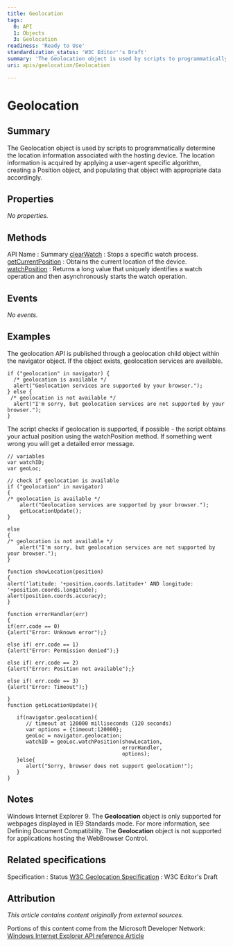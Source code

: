 ```yaml
---
title: Geolocation
tags:
  0: API
  1: Objects
  3: Geolocation
readiness: 'Ready to Use'
standardization_status: 'W3C Editor''s Draft'
summary: 'The Geolocation object is used by scripts to programmatically determine the location information associated with the hosting device. The location information is acquired by applying a user-agent specific algorithm, creating a Position object, and populating that object with appropriate data accordingly.'
uri: apis/geolocation/Geolocation

---
```

# Geolocation

## Summary

The Geolocation object is used by scripts to programmatically determine the location information associated with the hosting device. The location information is acquired by applying a user-agent specific algorithm, creating a Position object, and populating that object with appropriate data accordingly.

## Properties

*No properties.*

## Methods

API Name
:   Summary
[clearWatch](/apis/geolocation/Geolocation/clearWatch)
:   Stops a specific watch process.
[getCurrentPosition](/apis/geolocation/Geolocation/getCurrentPosition)
:   Obtains the current location of the device.
[watchPosition](/apis/geolocation/Geolocation/watchPosition)
:   Returns a long value that uniquely identifies a watch operation and then asynchronously starts the watch operation.

## Events

*No events.*

## Examples

The geolocation API is published through a geolocation child object within the navigator object. If the object exists, geolocation services are available.

``` {.js}
if ("geolocation" in navigator) {
  /* geolocation is available */
  alert("Geolocation services are supported by your browser.");
} else {
 /* geolocation is not available */
  alert("I'm sorry, but geolocation services are not supported by your browser.");
}
```

The script checks if geolocation is supported, if possible - the script obtains your actual position using the watchPosition method. If something went wrong you will get a detailed error message.

``` {.js}
// variables
var watchID;
var geoLoc;

// check if geolocation is available
if ("geolocation" in navigator)
{
/* geolocation is available */
    alert("Geolocation services are supported by your browser.");
    getLocationUpdate();
}

else
{
/* geolocation is not available */
    alert("I'm sorry, but geolocation services are not supported by your browser.");
}

function showLocation(position)
{
alert('latitude: '+position.coords.latitude+' AND longitude: '+position.coords.longitude);
alert(position.coords.accuracy);
}

function errorHandler(err)
{
if(err.code == 0)
{alert("Error: Unknown error");}

else if( err.code == 1)
{alert("Error: Permission denied");}

else if( err.code == 2)
{alert("Error: Position not available");}

else if( err.code == 3)
{alert("Error: Timeout");}

}
function getLocationUpdate(){

   if(navigator.geolocation){
      // timeout at 120000 milliseconds (120 seconds)
      var options = {timeout:120000};
      geoLoc = navigator.geolocation;
      watchID = geoLoc.watchPosition(showLocation,
                                     errorHandler,
                                     options);
   }else{
      alert("Sorry, browser does not support geolocation!");
   }
}
```

## Notes

Windows Internet Explorer 9. The **Geolocation** object is only supported for webpages displayed in IE9 Standards mode. For more information, see Defining Document Compatibility. The **Geolocation** object is not supported for applications hosting the WebBrowser Control.

## Related specifications

Specification
:   Status
[W3C Geolocation Specification](http://dev.w3.org/geo/api/spec-source.html)
:   W3C Editor's Draft

## Attribution

*This article contains content originally from external sources.*

Portions of this content come from the Microsoft Developer Network: [Windows Internet Explorer API reference Article](http://msdn.microsoft.com/en-us/library/ie/hh828809%28v=vs.85%29.aspx)

